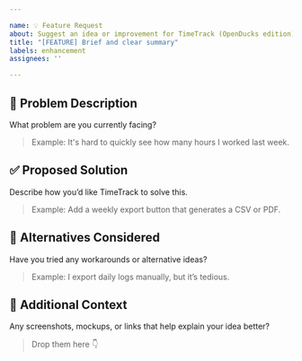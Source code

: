 ```yaml
---

name: 💡 Feature Request  
about: Suggest an idea or improvement for TimeTrack (OpenDucks edition)  
title: "[FEATURE] Brief and clear summary"  
labels: enhancement  
assignees: ''

---
```


## 🧩 Problem Description  
What problem are you currently facing?  
> Example: It's hard to quickly see how many hours I worked last week.

## ✅ Proposed Solution  
Describe how you’d like TimeTrack to solve this.  
> Example: Add a weekly export button that generates a CSV or PDF.

## 🔁 Alternatives Considered  
Have you tried any workarounds or alternative ideas?  
> Example: I export daily logs manually, but it’s tedious.

## 🧠 Additional Context  
Any screenshots, mockups, or links that help explain your idea better?  
> Drop them here 👇
